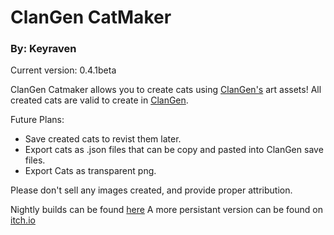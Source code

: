 # ClanGen CatMaker

### By: Keyraven 

Current version: 0.4.1beta

ClanGen Catmaker allows you to create cats using [ClanGen's](https://sablesteel.itch.io/clan-gen-fan-edit) art assets! All created cats are valid to create in [ClanGen](https://sablesteel.itch.io/clan-gen-fan-edit). 

Future Plans:
- Save created cats to revist them later. 
- Export cats as .json files that can be copy and pasted into ClanGen save files. 
- Export Cats as transparent png. 


Please don't sell any images created, and provide proper attribution. 


Nightly builds can be found [here](https://nightly.link/keyraven/clangen_catmaker/workflows/build/main)
A more persistant version can be found on [itch.io](https://keyraven.itch.io/clangen-catmaker)
